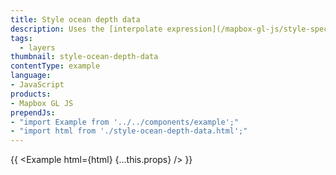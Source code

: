 ```yaml
---
title: Style ocean depth data
description: Uses the [interpolate expression](/mapbox-gl-js/style-spec#expressions-interpolate) with a cubic bezier curve expression to style bathymetry data.
tags:
  - layers
thumbnail: style-ocean-depth-data
contentType: example
language:
- JavaScript
products:
- Mapbox GL JS
prependJs:
- "import Example from '../../components/example';"
- "import html from './style-ocean-depth-data.html';"
---
```


{{ <Example html={html} {...this.props} /> }}
